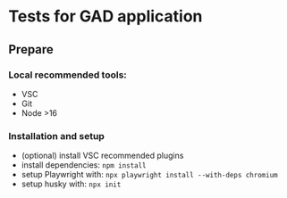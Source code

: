 # Tests for GAD application

## Prepare

### Local recommended tools:

- VSC
- Git
- Node >16

### Installation and setup

- (optional) install VSC recommended plugins
- install dependencies: `npm install`
- setup Playwright with: `npx playwright install --with-deps chromium`
- setup husky with: `npx init`
